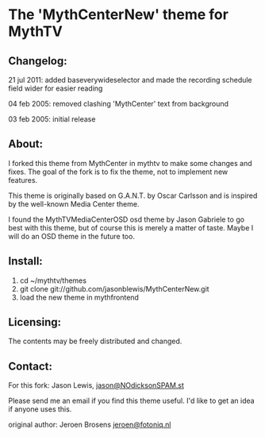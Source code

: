  The 'MythCenterNew' theme for MythTV
===================================

Changelog:
----------
21 jul 2011: added baseverywideselector and made the recording
schedule field wider for easier reading

04 feb 2005: removed clashing 'MythCenter' text from background

03 feb 2005: initial release


About:
------
I forked this theme from MythCenter in mythtv to make some changes and fixes. The goal of the fork is to fix the theme, not to implement new features.

This theme is originally based on G.A.N.T. by Oscar Carlsson and 
is inspired by the well-known Media Center theme.

I found the MythTVMediaCenterOSD osd theme by Jason Gabriele to go best 
with this theme, but of course this is merely a matter of taste. 
Maybe I will do an OSD theme in the future too.

Install:
--------
1. cd ~/mythtv/themes
2. git clone git://github.com/jasonblewis/MythCenterNew.git
3. load the new theme in mythfrontend

Licensing:
----------
The contents may be freely distributed and changed.

Contact:
--------

For this fork: Jason Lewis, jason@NOdicksonSPAM.st

Please send me an email if you find this theme useful. I'd like to get
an idea if anyone uses this.

original author: Jeroen Brosens jeroen@fotoniq.nl

